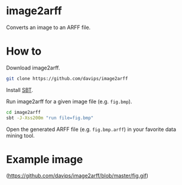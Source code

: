 # image2arff
Converts an image to an ARFF file.

How to
======

Download image2arff.
```bash
git clone https://github.com/davips/image2arff
```

Install [SBT](http://www.scala-sbt.org/index.html).

Run image2arff for a given image file (e.g. `fig.bmp`).
```bash
cd image2arff
sbt -J-Xss200m "run file=fig.bmp"
```

Open the generated ARFF file (e.g. `fig.bmp.arff`) in your favorite data mining tool.

Example image
=============
(https://github.com/davips/image2arff/blob/master/fig.gif)
